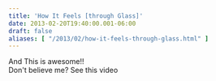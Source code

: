 ```yaml
---
title: 'How It Feels [through Glass]'
date: 2013-02-20T19:40:00.001-06:00
draft: false
aliases: [ "/2013/02/how-it-feels-through-glass.html" ]
---
```


And This is awesome!!  
Don't believe me? See this video